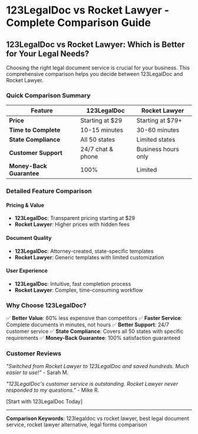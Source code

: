 # 123LegalDoc vs Rocket Lawyer - Complete Comparison Guide

## 123LegalDoc vs Rocket Lawyer: Which is Better for Your Legal Needs?

Choosing the right legal document service is crucial for your business. This comprehensive comparison helps you decide between 123LegalDoc and Rocket Lawyer.

### Quick Comparison Summary

| Feature | 123LegalDoc | Rocket Lawyer |
|---------|-------------|-----------|
| **Price** | Starting at $29 | Starting at $79+ |
| **Time to Complete** | 10-15 minutes | 30-60 minutes |
| **State Compliance** | All 50 states | Limited states |
| **Customer Support** | 24/7 chat & phone | Business hours only |
| **Money-Back Guarantee** | 100% | Limited |

### Detailed Feature Comparison

#### Pricing & Value
- **123LegalDoc**: Transparent pricing starting at $29
- **Rocket Lawyer**: Higher prices with hidden fees

#### Document Quality
- **123LegalDoc**: Attorney-created, state-specific templates
- **Rocket Lawyer**: Generic templates with limited customization

#### User Experience
- **123LegalDoc**: Intuitive, fast completion process
- **Rocket Lawyer**: Complex, time-consuming workflow

### Why Choose 123LegalDoc?

✅ **Better Value**: 60% less expensive than competitors
✅ **Faster Service**: Complete documents in minutes, not hours
✅ **Better Support**: 24/7 customer service
✅ **State Compliance**: Covers all 50 states with specific requirements
✅ **Money-Back Guarantee**: 100% satisfaction guaranteed

### Customer Reviews

*"Switched from Rocket Lawyer to 123LegalDoc and saved hundreds. Much easier to use!"* - Sarah M.

*"123LegalDoc's customer service is outstanding. Rocket Lawyer never responded to my questions."* - Mike R.

[Start with 123LegalDoc Today]

---

**Comparison Keywords**: 123legaldoc vs rocket lawyer, best legal document service, rocket lawyer alternative, legal forms comparison
